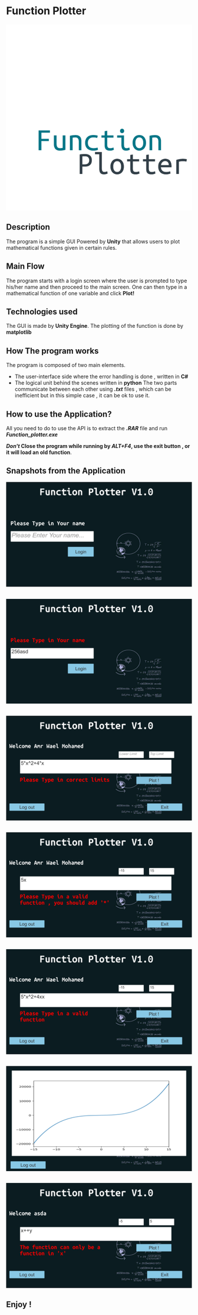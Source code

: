 


# Function Plotter

![alt text](https://github.com/HelalyJunior/Function-Plotter/blob/main/IMAGES/cover.png)


## Description
The program is a simple GUI Powered by **Unity** that allows users to plot mathematical functions given in certain rules.
## Main Flow
The program starts with a login screen where the user is prompted to type his/her name and then proceed to the main screen. One can then type in a mathematical function of one variable and click **Plot!**
## Technologies used
The GUI is made by **Unity Engine**.
The plotting of the function is done by **matplotlib**
## How The program works
The program is composed of two main elements.
  - The user-interface side where the error handling is done , written in **C#**
  - The logical unit behind the scenes written in **python**
The two parts communicate between each other using ***.txt*** files , which can be inefficient but in this simple case , it can be ok to use it.
## How to use the Application?
All you need to do to use the API is to extract the ***.RAR*** file and run ***Function_plotter.exe***

*****Don't*** Close the program while running by ***ALT+F4***, use the exit button , or it will load an old function**.
## Snapshots from the Application
![alt text](https://github.com/HelalyJunior/Function-Plotter/blob/main/IMAGES/1.png)
##

![alt text](https://github.com/HelalyJunior/Function-Plotter/blob/main/IMAGES/2.png)
##

![alt text](https://github.com/HelalyJunior/Function-Plotter/blob/main/IMAGES/3.png)
##
![alt text](https://github.com/HelalyJunior/Function-Plotter/blob/main/IMAGES/4.png)
##
![alt text](https://github.com/HelalyJunior/Function-Plotter/blob/main/IMAGES/5.png)
##
![alt text](https://github.com/HelalyJunior/Function-Plotter/blob/main/IMAGES/6.png)
##
![alt text](https://github.com/HelalyJunior/Function-Plotter/blob/main/IMAGES/7.png)
##

## Enjoy !
